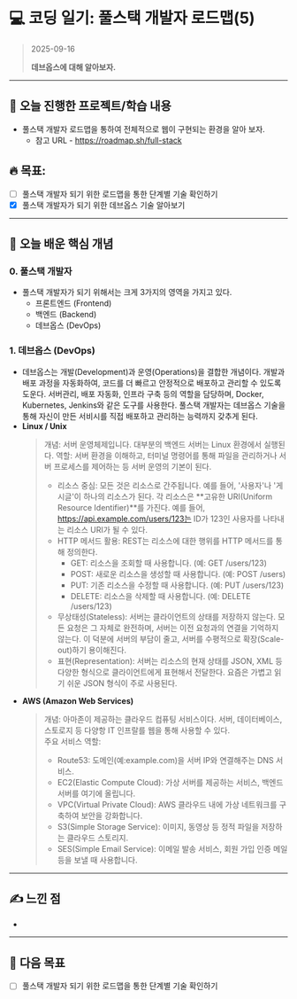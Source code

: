 # 💻 코딩 일기: 풀스택 개발자 로드맵(5)
> 2025-09-16
>
> **데브옵스에 대해 알아보자.**
---

## 🚀 오늘 진행한 프로젝트/학습 내용
- 풀스택 개발자 로드맵을 통하여 전체적으로 웹이 구현되는 환경을 알아 보자.
  - 참고 URL - https://roadmap.sh/full-stack
  
## 🔥 목표:  
  - [ ] 풀스택 개발자 되기 위한 로드맵을 통한 단계별 기술 확인하기
  - [X] 풀스택 개발자가 되기 위한 데브옵스 기술 알아보기

---

## 📝 오늘 배운 핵심 개념

### 0. 풀스택 개발자
- 풀스택 개발자가 되기 위해서는 크게 3가지의 영역을 가지고 있다.
  - 프론트엔드 (Frontend)
  - 백엔드 (Backend)
  - 데브옵스 (DevOps)

### 1. 데브옵스 (DevOps)
- 데브옵스는 개발(Development)과 운영(Operations)을 결합한 개념이다. 개발과 배포 과정을 자동화하여, 코드를 더 빠르고 안정적으로 배포하고 관리할 수 있도록 도운다. 서버관리, 배포 자동화, 인프라 구축 등의 역할을 담당하며, Docker, Kubernetes, Jenkins와 같은 도구를 사용한다. 풀스택 개발자는 데브옵스 기술을 통해 자신이 만든 서비시를 직접 배포하고 관리하는 능력까지 갖추게 된다.
- **Linux / Unix**
  > 개념: 서버 운영체제입니다. 대부분의 백엔드 서버는 Linux 환경에서 실행된다.
  > 역할: 서버 환경을 이해하고, 터미널 명령어를 통해 파일을 관리하거나 서버 프로세스를 제어하는 등 서버 운영의 기본이 된다.
  > - 리소스 중심: 모든 것은 리소스로 간주됩니다. 예를 들어, '사용자'나 '게시글'이 하나의 리소스가 된다. 각 리소스은 **고유한 URI(Uniform Resource Identifier)**를 가진다. 예를 들어, https://api.example.com/users/123는 ID가 123인 사용자를 나타내는 리소스 URI가 될 수 있다.
  > - HTTP 메서드 활용: REST는 리소스에 대한 행위를 HTTP 메서드를 통해 정의한다.
  >   - GET: 리소스을 조회할 때 사용합니다. (예: GET /users/123)
  >   - POST: 새로운 리소스을 생성할 때 사용합니다. (예: POST /users)
  >   - PUT: 기존 리소스을 수정할 때 사용합니다. (예: PUT /users/123)
  >   - DELETE: 리소스을 삭제할 때 사용합니다. (예: DELETE /users/123)
  > - 무상태성(Stateless): 서버는 클라이언트의 상태를 저장하지 않는다. 모든 요청은 그 자체로 완전하며, 서버는 이전 요청과의 연결을 기억하지 않는다. 이 덕분에 서버의 부담이 줄고, 서버를 수평적으로 확장(Scale-out)하기 용이해진다.
  > - 표현(Representation): 서버는 리소스의 현재 상태를 JSON, XML 등 다양한 형식으로 클라이언트에게 표현해서 전달한다. 요즘은 가볍고 읽기 쉬운 JSON 형식이 주로 사용된다.
- **AWS (Amazon Web Services)**
  > 개념: 아마존이 제공하는 클라우드 컴퓨팅 서비스이다. 서버, 데이터베이스, 스토로지 등 다양항 IT 인프랄를 웹을 통해 사용할 수 있다.  
  > 주요 서비스 역할:
  > - Route53: 도메인(예:example.com)을 서버 IP와 연결해주는 DNS 서비스.
  > - EC2(Elastic Compute Cloud): 가상 서버를 제공하는 서비스, 백엔드 서버를 여기에 올립니다.
  > - VPC(Virtual Private Cloud): AWS 클라우드 내에 가상 네트워크를 구축하여 보안을 강화합니다.
  > - S3(Simple Storage Service): 이미지, 동영상 등 정적 파일을 저장하는 클라우드 스토리지.
  > - SES(Simple Email Service): 이메일 발송 서비스, 회원 가입 인증 메일 등을 보낼 때 사용합니다.

---

## ✍️ 느낀 점
- 

---

## 🎯 다음 목표
  - [ ] 풀스택 개발자 되기 위한 로드맵을 통한 단계별 기술 확인하기
